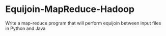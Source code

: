 # Equijoin-MapReduce-Hadoop
Write a map-reduce program that will perform equijoin between input files in Python and Java
